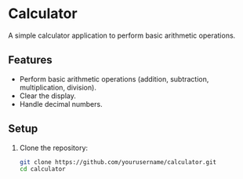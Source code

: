 # Calculator

A simple calculator application to perform basic arithmetic operations.

## Features
- Perform basic arithmetic operations (addition, subtraction, multiplication, division).
- Clear the display.
- Handle decimal numbers.

## Setup

1. Clone the repository:
   ```bash
   git clone https://github.com/yourusername/calculator.git
   cd calculator
